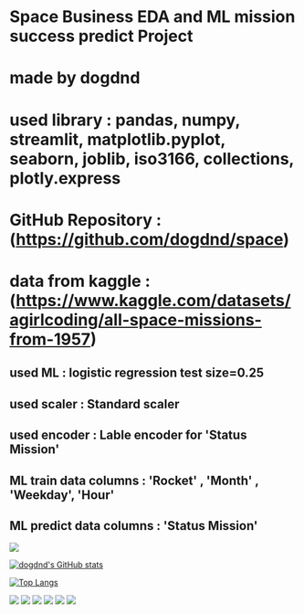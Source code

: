 


# Space Business EDA and ML mission success predict Project

# made by dogdnd

# used library : pandas, numpy, streamlit, matplotlib.pyplot, seaborn,  joblib, iso3166, collections, plotly.express

# GitHub Repository : (https://github.com/dogdnd/space)


# data from kaggle : (https://www.kaggle.com/datasets/agirlcoding/all-space-missions-from-1957)


## used ML : logistic regression test size=0.25

## used scaler : Standard scaler

## used encoder : Lable encoder for 'Status Mission' 

## ML train data columns : 'Rocket' , 'Month' , 'Weekday', 'Hour'

## ML predict data columns : 'Status Mission'





<a href="https://hits.seeyoufarm.com"><img src="https://hits.seeyoufarm.com/api/count/incr/badge.svg?url=https%3A%2F%2Fgithub.com%2Fdogdnd&count_bg=%2379C83D&title_bg=%23555555&icon=ko-fi.svg&icon_color=%23FFFFFF&title=visit&edge_flat=false"/></a>


[![dogdnd's GitHub stats](https://github-readme-stats.vercel.app/api?username=dogdnd)](https://github.com/dogdnd/github-readme-stats)



[![Top Langs](https://github-readme-stats.vercel.app/api/top-langs/?username=dogdnd)](https://github.com/dogdnd/github-readme-stats)


<img src="https://img.shields.io/badge/python-3776AB?style=for-the-badge&logo=Python&logoColor=white">

<img src="https://img.shields.io/badge/streamlit-FF4B4B?style=for-the-badge&logo=streamlit&logoColor=white">

<img src="https://img.shields.io/badge/jupyter-F37626?style=for-the-badge&logo=jupyter&logoColor=white">

<img src="https://img.shields.io/badge/data_ai-000000?style=for-the-badge&logo=data.ai&logoColor=white">

<img src="https://img.shields.io/badge/tensorFlow-FF6F00?style=for-the-badge&logo=tensorflow&logoColor=white">

<img src="https://img.shields.io/badge/github-181717?style=for-the-badge&logo=github&logoColor=white">